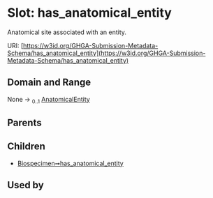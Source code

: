 
# Slot: has_anatomical_entity


Anatomical site associated with an entity.

URI: [https://w3id.org/GHGA-Submission-Metadata-Schema/has_anatomical_entity](https://w3id.org/GHGA-Submission-Metadata-Schema/has_anatomical_entity)


## Domain and Range

None &#8594;  <sub>0..1</sub> [AnatomicalEntity](AnatomicalEntity.md)

## Parents


## Children

 *  [Biospecimen➞has_anatomical_entity](Biospecimen_has_anatomical_entity.md)

## Used by


